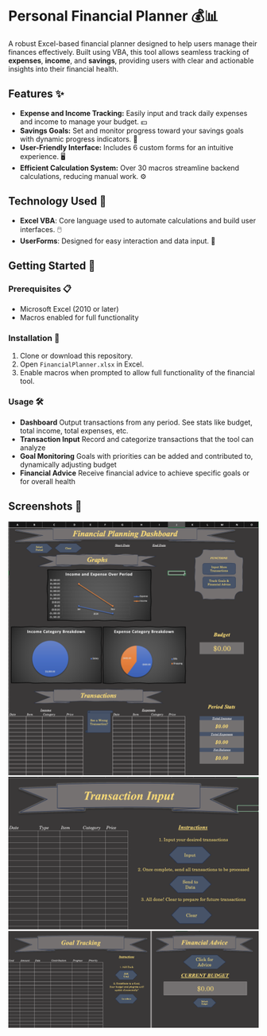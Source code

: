# Personal Financial Planner 💰📊

A robust Excel-based financial planner designed to help users manage their finances effectively. Built using VBA, this tool allows seamless tracking of **expenses**, **income**, and **savings**, providing users with clear and actionable insights into their financial health.

## Features ✨
- **Expense and Income Tracking:** Easily input and track daily expenses and income to manage your budget. 💵
- **Savings Goals:** Set and monitor progress toward your savings goals with dynamic progress indicators. 🏦
- **User-Friendly Interface:** Includes 6 custom forms for an intuitive experience. 🖥️
- **Efficient Calculation System:** Over 30 macros streamline backend calculations, reducing manual work. ⚙️

## Technology Used 🔧
- **Excel VBA**: Core language used to automate calculations and build user interfaces. 🖱️
- **UserForms**: Designed for easy interaction and data input. 📝

## Getting Started 🚀

### Prerequisites 📋
- Microsoft Excel (2010 or later)
- Macros enabled for full functionality

### Installation 💾
1. Clone or download this repository.
2. Open `FinancialPlanner.xlsx` in Excel.
3. Enable macros when prompted to allow full functionality of the financial tool.

### Usage 🛠️
- **Dashboard** Output transactions from any period. See stats like budget, total income, total expenses, etc.
- **Transaction Input** Record and categorize transactions that the tool can analyze
- **Goal Monitoring** Goals with priorities can be added and contributed to, dynamically adjusting budget
- **Financial Advice** Receive financial advice to achieve specific goals or for overall health

## Screenshots 📸
![Dashboard](Screenshots/Dashboard.png)
![Input](Screenshots/Input.png)
![Goals and Advice](Screenshots/Goals.png)
